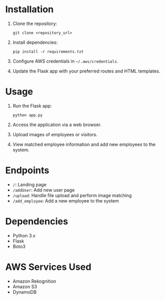 # Installation

1. Clone the repository:
    ```
    git clone <repository_url>
    ```

2. Install dependencies:
    ```
    pip install -r requirements.txt
    ```

3. Configure AWS credentials in `~/.aws/credentials`.

4. Update the Flask app with your preferred routes and HTML templates.

# Usage

1. Run the Flask app:
    ```
    python app.py
    ```

2. Access the application via a web browser.

3. Upload images of employees or visitors.

4. View matched employee information and add new employees to the system.

# Endpoints

- `/`: Landing page
- `/addUser`: Add new user page
- `/upload`: Handle file upload and perform image matching
- `/add_employee`: Add a new employee to the system

# Dependencies

- Python 3.x
- Flask
- Boto3

# AWS Services Used

- Amazon Rekognition
- Amazon S3
- DynamoDB
